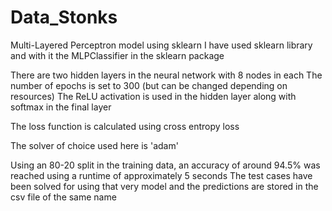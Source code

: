 # Data_Stonks
Multi-Layered Perceptron model using sklearn
I have used sklearn library and with it the MLPClassifier in the sklearn package

There are two hidden layers in the neural network with 8 nodes in each 
The number of epochs is set to 300 (but can be changed depending on resources)
The ReLU activation is used in the hidden layer along with softmax in the final layer

The loss function is calculated using cross entropy loss

The solver of choice used here is 'adam'

Using an 80-20 split in the training data, an accuracy of around 94.5% was reached using a runtime of approximately 5 seconds
The test cases have been solved for using that very model and the predictions are stored in the csv file of the same name

